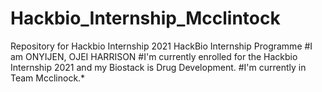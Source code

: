 # Hackbio_Internship_Mcclintock
Repository for Hackbio Internship 2021
HackBio Internship Programme
#I am ONYIJEN, OJEI HARRISON
#I'm currently enrolled for the Hackbio Internship 2021 and my Biostack is Drug Development. 
#I'm currently in Team Mcclinock.*

